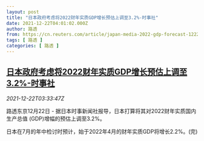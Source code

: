 ```yaml
---
layout: post
title: "日本政府考虑将2022财年实质GDP增长预估上调至3.2%-时事社"
date: 2021-12-22T04:01:02.000Z
author: 路透
from: https://cn.reuters.com/article/japan-media-2022-gdp-forecast-1222-idCNKBS2J107E
tags: [ 路透 ]
categories: [ 路透 ]
---
```

<!--1640145662000-->
[日本政府考虑将2022财年实质GDP增长预估上调至3.2%-时事社](https://cn.reuters.com/article/japan-media-2022-gdp-forecast-1222-idCNKBS2J107E)
------

<div>
<div><i>2021-12-22T03:33:47Z</i></div><p>路透东京12月22日 - 据日本时事新闻社报导，日本打算将其对2022财年实质国内生产总值 (GDP)增幅的预估上调至3.2%。</p><p>日本在7月的年中检讨时预计，始于2022年4月的财年实质GDP将增长2.2%。(完)</p>
</div>
